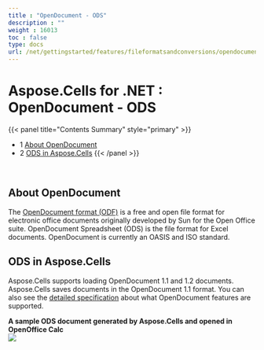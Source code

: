 ```yaml
---
title : "OpenDocument - ODS" 
description : "" 
weight : 16013 
toc : false
type: docs
url: /net/gettingstarted/features/fileformatsandconversions/opendocument+-+ods/
---
```


# Aspose.Cells for .NET : OpenDocument - ODS


{{< panel title="Contents Summary" style="primary" >}}
*   1 [About OpenDocument](#about-opendocument)
*   2 [ODS in Aspose.Cells](#ods-in-aspose.cells)
{{< /panel >}}
 

 

## About OpenDocument

The [OpenDocument format (ODF)](http://en.wikipedia.org/wiki/OpenDocument) is a free and open file format for electronic office documents originally developed by Sun for the Open Office suite. OpenDocument Spreadsheet (ODS) is the file format for Excel documents. OpenDocument is currently an OASIS and ISO standard.

## ODS in Aspose.Cells

Aspose.Cells supports loading OpenDocument 1.1 and 1.2 documents. Aspose.Cells saves documents in the OpenDocument 1.1 format. You can also see the [detailed specification](https://docs2.aspose.com/cells/net/gettingstarted/features/documentsupported/save+in+the+ods+-+opendocument+spreadsheet+format) about what OpenDocument features are supported.

**A sample ODS document generated by Aspose.Cells and opened in OpenOffice Calc**  
![](https://docs2.aspose.com/cells/net/attachments/5018352/5114762.png)

